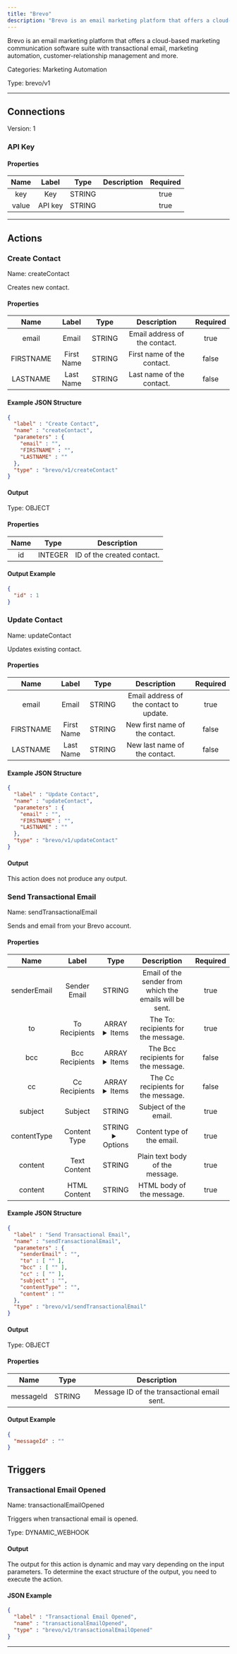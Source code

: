 ```yaml
---
title: "Brevo"
description: "Brevo is an email marketing platform that offers a cloud-based marketing communication software suite with transactional email, marketing automation, customer-relationship management and more."
---
```


Brevo is an email marketing platform that offers a cloud-based marketing communication software suite with transactional email, marketing automation, customer-relationship management and more.


Categories: Marketing Automation


Type: brevo/v1

<hr />



## Connections

Version: 1


### API Key

#### Properties

|      Name       |      Label     |     Type     |     Description     | Required |
|:---------------:|:--------------:|:------------:|:-------------------:|:--------:|
| key | Key | STRING |  | true |
| value | API key | STRING |  | true |





<hr />



## Actions


### Create Contact
Name: createContact

Creates new contact.

#### Properties

|      Name       |      Label     |     Type     |     Description     | Required |
|:---------------:|:--------------:|:------------:|:-------------------:|:--------:|
| email | Email | STRING | Email address of the contact. | true |
| FIRSTNAME | First Name | STRING | First name of the contact. | false |
| LASTNAME | Last Name | STRING | Last name of the contact. | false |

#### Example JSON Structure
```json
{
  "label" : "Create Contact",
  "name" : "createContact",
  "parameters" : {
    "email" : "",
    "FIRSTNAME" : "",
    "LASTNAME" : ""
  },
  "type" : "brevo/v1/createContact"
}
```

#### Output



Type: OBJECT


#### Properties

|     Name     |     Type     |     Description     |
|:------------:|:------------:|:-------------------:|
| id | INTEGER | ID of the created contact. |




#### Output Example
```json
{
  "id" : 1
}
```


### Update Contact
Name: updateContact

Updates existing contact.

#### Properties

|      Name       |      Label     |     Type     |     Description     | Required |
|:---------------:|:--------------:|:------------:|:-------------------:|:--------:|
| email | Email | STRING | Email address of the contact to update. | true |
| FIRSTNAME | First Name | STRING | New first name of the contact. | false |
| LASTNAME | Last Name | STRING | New last name of the contact. | false |

#### Example JSON Structure
```json
{
  "label" : "Update Contact",
  "name" : "updateContact",
  "parameters" : {
    "email" : "",
    "FIRSTNAME" : "",
    "LASTNAME" : ""
  },
  "type" : "brevo/v1/updateContact"
}
```

#### Output

This action does not produce any output.




### Send Transactional Email
Name: sendTransactionalEmail

Sends and email from your Brevo account.

#### Properties

|      Name       |      Label     |     Type     |     Description     | Required |
|:---------------:|:--------------:|:------------:|:-------------------:|:--------:|
| senderEmail | Sender Email | STRING | Email of the sender from which the emails will be sent. | true |
| to | To Recipients | ARRAY <details> <summary> Items </summary> [STRING] </details> | The To: recipients for the message. | true |
| bcc | Bcc Recipients | ARRAY <details> <summary> Items </summary> [STRING] </details> | The Bcc recipients for the message. | false |
| cc | Cc Recipients | ARRAY <details> <summary> Items </summary> [STRING] </details> | The Cc recipients for the message. | false |
| subject | Subject | STRING | Subject of the email. | true |
| contentType | Content Type | STRING <details> <summary> Options </summary> TEXT, HTML </details> | Content type of the email. | true |
| content | Text Content | STRING | Plain text body of the message. | true |
| content | HTML Content | STRING | HTML body of the message. | true |

#### Example JSON Structure
```json
{
  "label" : "Send Transactional Email",
  "name" : "sendTransactionalEmail",
  "parameters" : {
    "senderEmail" : "",
    "to" : [ "" ],
    "bcc" : [ "" ],
    "cc" : [ "" ],
    "subject" : "",
    "contentType" : "",
    "content" : ""
  },
  "type" : "brevo/v1/sendTransactionalEmail"
}
```

#### Output



Type: OBJECT


#### Properties

|     Name     |     Type     |     Description     |
|:------------:|:------------:|:-------------------:|
| messageId | STRING | Message ID of the transactional email sent. |




#### Output Example
```json
{
  "messageId" : ""
}
```




## Triggers


### Transactional Email Opened
Name: transactionalEmailOpened

Triggers when transactional email is opened.

Type: DYNAMIC_WEBHOOK


#### Output

The output for this action is dynamic and may vary depending on the input parameters. To determine the exact structure of the output, you need to execute the action.

#### JSON Example
```json
{
  "label" : "Transactional Email Opened",
  "name" : "transactionalEmailOpened",
  "type" : "brevo/v1/transactionalEmailOpened"
}
```


<hr />

